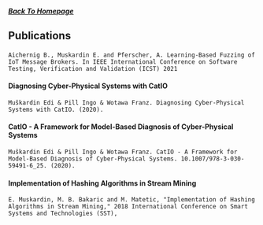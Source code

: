 ##### [Back To Homepage](./README.md)
## Publications

#### 
``
Aichernig B., Muskardin E. and Pferscher, A. Learning-Based Fuzzing of IoT Message Brokers. In IEEE International Conference on Software Testing, Verification and Validation (ICST) 2021
``


#### Diagnosing Cyber-Physical Systems with CatIO
``
Muškardin Edi & Pill Ingo & Wotawa Franz. Diagnosing Cyber-Physical Systems with CatIO. (2020).
``

#### CatIO - A Framework for Model-Based Diagnosis of Cyber-Physical Systems
``
Muškardin Edi & Pill Ingo & Wotawa Franz. CatIO - A Framework for Model-Based Diagnosis of Cyber-Physical Systems. 10.1007/978-3-030-59491-6_25. (2020).
``

#### Implementation of Hashing Algorithms in Stream Mining
``
E. Muskardin, M. B. Bakaric and M. Matetic, "Implementation of Hashing Algorithms in Stream Mining," 2018 International Conference on Smart Systems and Technologies (SST),
``